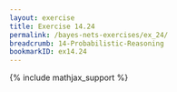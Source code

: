 ```yaml
---
layout: exercise
title: Exercise 14.24
permalink: /bayes-nets-exercises/ex_24/
breadcrumb: 14-Probabilistic-Reasoning
bookmarkID: ex14.24
---
```


{% include mathjax_support %}
